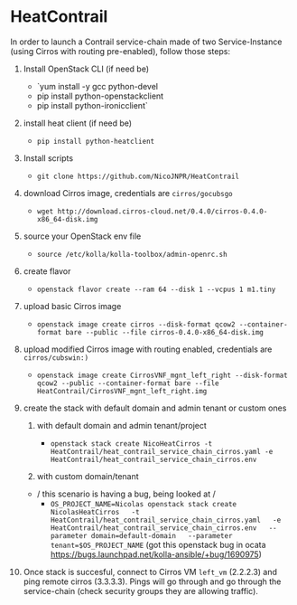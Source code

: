 # HeatContrail

In order to launch a Contrail service-chain made of two Service-Instance (using Cirros with routing pre-enabled), follow those steps:

1. Install OpenStack CLI (if need be)
   * `yum install -y gcc python-devel
   * pip install python-openstackclient
   * pip install python-ironicclient`    
1. install heat client (if need be)
   * `pip install python-heatclient`
1. Install scripts
   * `git clone https://github.com/NicoJNPR/HeatContrail`
1. download Cirros image, credentials are `cirros/gocubsgo`
   * `wget http://download.cirros-cloud.net/0.4.0/cirros-0.4.0-x86_64-disk.img`
1. source your OpenStack env file
   * `source /etc/kolla/kolla-toolbox/admin-openrc.sh`
1. create flavor
   * `openstack flavor create --ram 64 --disk 1 --vcpus 1 m1.tiny`
1. upload basic Cirros image
   * `openstack image create cirros --disk-format qcow2 --container-format bare --public --file cirros-0.4.0-x86_64-disk.img`
1. upload modified Cirros image with routing enabled, credentials are `cirros/cubswin:)`
   * `openstack image create CirrosVNF_mgnt_left_right --disk-format qcow2 --public --container-format bare --file HeatContrail/CirrosVNF_mgnt_left_right.img`
1. create the stack with default domain and admin tenant or custom ones

   1. with default domain and admin tenant/project
      * `openstack stack create NicoHeatCirros -t HeatContrail/heat_contrail_service_chain_cirros.yaml -e HeatContrail/heat_contrail_service_chain_cirros.env`

   2. with custom domain/tenant
   * / this scenario is having a bug, being looked at /
      * `OS_PROJECT_NAME=Nicolas openstack stack create NicolasHeatCirros   -t HeatContrail/heat_contrail_service_chain_cirros.yaml   -e HeatContrail/heat_contrail_service_chain_cirros.env   --parameter domain=default-domain   --parameter tenant=$OS_PROJECT_NAME`
        (got this openstack bug in ocata https://bugs.launchpad.net/kolla-ansible/+bug/1690975)

1. Once stack is succesful, connect to Cirros VM `left_vm` (2.2.2.3) and ping remote cirros (3.3.3.3). Pings will go through and go through the service-chain (check security groups they are allowing traffic).


